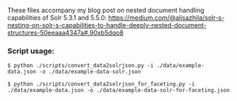 These files accompany my blog post on nested document handling capabilities of Solr 5.3.1 and 5.5.0:
https://medium.com/@alisazhila/solr-s-nesting-on-solr-s-capabilities-to-handle-deeply-nested-document-structures-50eeaaa4347a#.90xb5dqo8

### Script usage:

```{bash}
$ python ./scripts/convert_data2solrjson.py -i ./data/example-data.json -o ./data/example-data-solr.json

$ python ./scripts/convert_data2solrjson_for_faceting.py -i ./data/example-data.json -o ./data/example-data-solr-for-faceting.json
```
